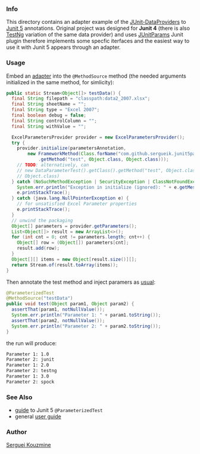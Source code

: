 ### Info

This directory contains an adapter example of the [JUnit-DataProviders](https://github.com/sergueik/junit-dataproviders) to 
[Junit 5](https://junit.org/junit5/docs/current/user-guide/) annotations.
Original project was designed for __Junit 4__ (there is also [TestNg](https://github.com/sergueik/testng-dataproviders) variation of the same data provider) and uses [JUnitParams](https://github.com/Pragmatists/JUnitParam) Junit plugin therefore implements some specfic iterfaces and the easiest way to use it with Junit 5 appears through an adapter.

### Usage

Embed an [adapter](https://www.baeldung.com/java-adapter-pattern)
into the `@MethodSource` method (the needed arguments initialized in the same method, for simlicity):
```java
public static Stream<Object[]> testData() {
  final String filepath = "classpath:data2_2007.xlsx";
  final String sheetName = "";
  final String type = "Excel 2007";
  final boolean debug = false;
  final String controlColumn = "";
  final String withValue = "";

  ExcelParametersProvider provider = new ExcelParametersProvider();
  try {
    provider.initialize(parametersAnnotation,
        new FrameworkMethod(Class.forName("com.github.sergueik.junit5params.DataParameterTest")
            .getMethod("test", Object.class, Object.class)));
    // TODO: alternatively, can
    // new DataParameterTest().getClass().getMethod("test", Object.class,
    // Object.class)
  } catch (NoSuchMethodException | SecurityException | ClassNotFoundException e) {
    System.err.println("Exception in initialize (ignored): " + e.getMessage());
    e.printStackTrace();
  } catch (java.lang.NullPointerException e) {
    // for unsatisfied Excel Parameter properties
    e.printStackTrace();
  }
  // unwind the packaging
  Object[] parameters = provider.getParameters();
  List<Object[]> result = new ArrayList<>();
  for (int cnt = 0; cnt != parameters.length; cnt++) {
    Object[] row = (Object[]) parameters[cnt];
    result.add(row);
  }
  Object[][] items = new Object[result.size()][];
  return Stream.of(result.toArray(items));
}
```

Then annotate the test method and inject paramers as [usual](https://www.baeldung.com/parameterized-tests-junit-5):
```java
@ParameterizedTest
@MethodSource("testData")
public void test(Object param1, Object param2) {
  assertThat(param1, notNullValue());
  System.err.println("Parameter 1: " + param1.toString());
  assertThat(param2, notNullValue());
  System.err.println("Parameter 2: " + param2.toString());
}
```

the run will produce:
```sh
Parameter 1: 1.0
Parameter 2: junit
Parameter 1: 2.0
Parameter 2: testng
Parameter 1: 3.0
Parameter 2: spock
```


### See Also

  * [guide](https://www.baeldung.com/parameterized-tests-junit-5) to Junit 5 `@ParameterizedTest` 
  * general [user guide](https://junit.org/junit5/docs/current/user-guide/)


### Author
[Serguei Kouzmine](kouzmine_serguei@yahoo.com)
